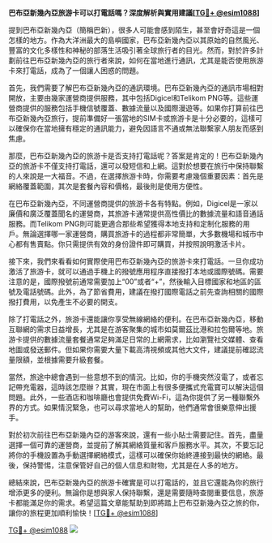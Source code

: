 **巴布亞新幾內亞旅游卡可以打電話嗎？深度解析與實用建議[[TG💪+ @esim1088](https://t.me/s/esim1088)]**

提到巴布亞新幾內亞（簡稱巴新），很多人可能會感到陌生，甚至會好奇這是一個怎樣的地方。作為大洋洲最大的島嶼國家，巴布亞新幾內亞以其原始的自然風光、豐富的文化多樣性和神秘的部落生活吸引著全球旅行者的目光。然而，對於許多計劃前往巴布亞新幾內亞的旅行者來說，如何在當地進行通訊，尤其是能否使用旅游卡來打電話，成為了一個讓人困惑的問題。

首先，我們需要了解巴布亞新幾內亞的通訊環境。巴布亞新幾內亞的通訊市場相對開放，主要由幾家運營商提供服務，其中包括Digicel和Telikom PNG等。這些運營商提供的服務包括手機信號覆蓋、數據流量以及國際漫遊等。如果你打算前往巴布亞新幾內亞旅行，提前準備好一張當地的SIM卡或旅游卡是十分必要的，這樣可以確保你在當地擁有穩定的通訊能力，避免因語言不通或無法聯繫家人朋友而感到焦慮。

那麼，巴布亞新幾內亞的旅游卡是否支持打電話呢？答案是肯定的！巴布亞新幾內亞的旅游卡不僅支持打電話，還可以發短信和上網。這對於想要在旅行中保持聯繫的人來說是一大福音。不過，在選擇旅游卡時，你需要考慮幾個重要因素：首先是網絡覆蓋範圍，其次是套餐內容和價格，最後則是使用方便性。

在巴布亞新幾內亞，不同運營商提供的旅游卡各有特點。例如，Digicel是一家以廉價和廣泛覆蓋聞名的運營商，其旅游卡通常提供高性價比的數據流量和語音通話服務。而Telikom PNG則可能更適合那些希望獲得本地支持和定制化服務的用戶。無論選擇哪一家運營商，購買旅游卡的過程都非常簡單，大多數機場和城市中心都有售賣點。你只需提供有效的身份證件即可購買，并按照說明激活卡片。

接下來，我們來看看如何實際使用巴布亞新幾內亞的旅游卡來打電話。一旦你成功激活了旅游卡，就可以通過手機上的撥號應用程序直接撥打本地或國際號碼。需要注意的是，國際撥號前通常需要加上“00”或者“+”，然後輸入目標國家和地區的區號及電話號碼。此外，為了節省費用，建議在撥打國際電話之前先查詢相關的國際撥打費用，以免產生不必要的開支。

除了打電話之外，旅游卡還能讓你享受無線網絡的便利。在巴布亞新幾內亞，移動互聯網的需求日益增長，尤其是在游客聚集的城市如莫爾茲比港和拉包爾等地。旅游卡提供的數據流量套餐通常足夠滿足日常的上網需求，比如瀏覽社交媒體、查看地圖或發送郵件。但如果你需要大量下載高清視頻或其他大文件，建議提前確認流量限額，並根據需要升級套餐。

當然，旅途中總會遇到一些意想不到的情況。比如，你的手機突然沒電了，或者忘記帶充電器，這時該怎麼辦？其實，現在市面上有很多便攜式充電寶可以解決這個問題。此外，一些酒店和咖啡廳也會提供免費Wi-Fi，這為你提供了另一種聯繫外界的方式。如果情況緊急，也可以尋求當地人的幫助，他們通常會很樂意伸出援手。

對於初次前往巴布亞新幾內亞的游客來說，還有一些小貼士需要記住。首先，盡量選擇一個可靠的運營商，並提前了解其網絡質量和客戶服務水平。其次，不要忘記將你的手機設置為手動選擇網絡模式，這樣可以確保你始終連接到最快的網絡。最後，保持警惕，注意保管好自己的個人信息和財物，尤其是在人多的地方。

總結來說，巴布亞新幾內亞的旅游卡確實是可以打電話的，並且它還能為你的旅行增添更多的便利。無論你是想與家人保持聯繫，還是需要隨時查閱重要信息，旅游卡都能滿足你的需求。希望這篇文章能幫助到即將踏上巴布亞新幾內亞之旅的你，讓你的旅程更加順利愉快！[[TG💪+ @esim1088](https://t.me/s/esim1088)]

[TG💪+ @esim1088](https://t.me/s/esim1088) ![](https://i.postimg.cc/4NQfJmqS/Snipaste-2025-05-13-00-14-12.png)